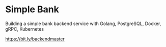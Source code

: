 # Simple Bank

Building a simple bank backend service with Golang, PostgreSQL, Docker, gRPC, Kubernetes

https://bit.ly/backendmaster

